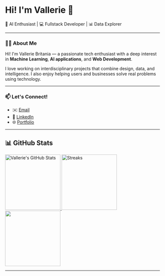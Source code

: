 <h1>Hi! I'm Vallerie 👋</h1>

<p>
  🚀 AI Enthusiast | 💻 Fullstack Developer | 📊 Data Explorer
</p>

---

### 👩‍💻 About Me

Hi! I'm Vallerie Britania — a passionate tech enthusiast with a deep interest in **Machine Learning**, **AI applications**, and **Web Development**.

I love working on interdisciplinary projects that combine design, data, and intelligence. I also enjoy helping users and businesses solve real problems using technology.

---

### 📫 Let's Connect!

- ✉️ [Email](valleriebritania@gmail.com)
- 💼 [LinkedIn](https://linkedin.com/in/valeriebritania)
- 🌐 [Portfolio](https://portfolio-valerie)

---

## 📊 GitHub Stats

<div style="display: flex; flex-wrap: nowrap; gap: 10px;">
  <a href="https://github.com/VallerieBritania">
    <img height="180em" src="https://github-readme-stats.vercel.app/api?username=vaylerie&theme=radical&show_icons=true&hide_border=true&count_private=true" alt="Vallerie's GitHub Stats"/>
    <img height="180em" src="https://github-readme-streak-stats.herokuapp.com/?user=vaylerie&theme=radical&hide_border=true" alt="Streaks"/>
    <img height="180em" src="https://github-readme-stats.vercel.app/api/top-langs/?username=vaylerie&theme=radical&show_icons=true&hide_border=true&layout=compact" lt="Top Languages"/>
  </a>
</div>

---

